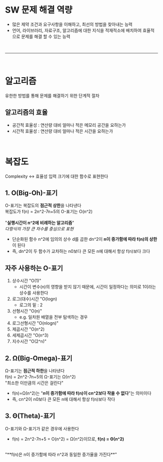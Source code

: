 # SW 문제 해결 역량
- 많은 제약 조건과 요구사항을 이해하고, 최선의 방법을 찾아내는 능력
- 언어, 라이브러리, 자료구조, 알고리즘에 대한 지식을 적재적소에 배치하여 효율적으로 문제를 해결 할 수 있는 능력

<br>

---
<br>

# 알고리즘
유한한 방법를 통해 문제를 해결하기 위한 단계적 절차

## 알고리즘의 효율
- 공간적 효율성 : 연산량 대비 얼마나 적은 메모리 공간을 요하는가
- 시간적 효율성 : 연산량 대비 얼마나 적은 시간을 요하는가

<br>

# 복잡도
Complexity ↔ 효율성
입력 크기에 대한 함수로 표현한다
## 1. O(Big-Oh)-표기
O-표기는 복잡도의 **점근적 상한**을 나타낸다
<br>
복잡도가 f(n) = 2n^2-7n+5의 O-표기는 O(n^2)
<br>
<br>
    "**실행시간이 n^2에 비례하는 알고리즘**"
    <br>
*다항식의 가장 큰 차수를 중심으로 표현*
- 단순화된 함수 n^2에 임의의 상수 d를 곱한 dn^2이 **n이 증가함에 따라 f(n)의 상한**이 된다
- 즉, dn^2이 두 함수가 교차하는 n0보다 큰 모든 n에 대해서 항상 f(n)보다 크다

## 자주 사용하는 O-표기
1. 상수시간 "O(1)"
    - 시간이 변수(n)의 영향을 받지 않기 때문에, 시간이 일정하다는 의미로 1이라는 상수를 사용한다
2. 로그(대수)시간 "O(logn)
    - 로그의 밑 : 2
3. 선형시간 "O(n)"
    - e.g. 일차원 배열을 전부 탐색하는 경우
4. 로그선형시간 "O(nlogn)"
5. 제곱시간 "O(n^2)
6. 세제곱시간 "O(n^3)
7. 지수시간 "O(2^n)"

## 2. Ω(Big-Omega)-표기
Ω-표기는 **점근적 하한**을 나타낸다
<br>
f(n) = 2n^2-7n+5의 Ω-표기는 Ω(n^2)
<br>
"최소한 이만큼의 시간은 걸린다"
- f(n)=Ω(n^2)는 "**n이 증가함에 따라 f(n)이 cn^2보다 작을 수 없다**"는 의미이다
- 즉, cn^2이 n0보다 큰 모든 n에 대해서 항상 f(n)보다 작다

## 3. Θ(Theta)-표기
O-표기와 Ω-표기가 같은 경우에 사용한다
- f(n) = 2n^2-7n+5 = O(n^2) = Ω(n^2)이므로, **f(n) = Θ(n^2)**
<br>
"**f(n)은 n이 증가함에 따라 n^2과 동일한 증가율을 가진다**"
